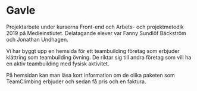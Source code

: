 # Gavle
Projektarbete under kurserna Front-end och Arbets- och projektmetodik 2019 på Medieinstiutet. 
Delatagande elever var Fanny Sundlöf Bäckström och Jonathan Undhagen. 

Vi har byggt upp en hemsida för ett teambuilding företag som erbjuder klättring som teambuilding övning.
De riktar sig till andra företag som vill ha en aktiv teambuilding med fysisk aktivitet. 

På hemsidan kan man läsa kort information om de olika paketen som TeamClimbing erbjuder och sedan få pris och en faktura. 
